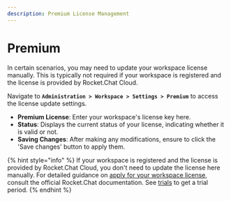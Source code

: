 ```yaml
---
description: Premium License Management
---
```


# Premium

In certain scenarios, you may need to update your workspace license manually. This is typically not required if your workspace is registered and the license is provided by Rocket.Chat Cloud.

Navigate to **`Administration > Workspace > Settings > Premium`** to access the license update settings.

* **Premium License**: Enter your workspace's license key here.
* **Status**: Displays the current status of your license, indicating whether it is valid or not.
* **Saving Changes**: After making any modifications, ensure to click the 'Save changes' button to apply them.

{% hint style="info" %}
If your workspace is registered and the license is provided by Rocket.Chat Cloud, you don't need to update the license here manually. For detailed guidance on [apply for your workspace license](../../../setup-and-configure/license-application.md#i-have-a-self-managed-registered-workspace), consult the official Rocket.Chat documentation. See [trials](../../../setup-and-configure/trials/ "mention") to get a trial period.
{% endhint %}
